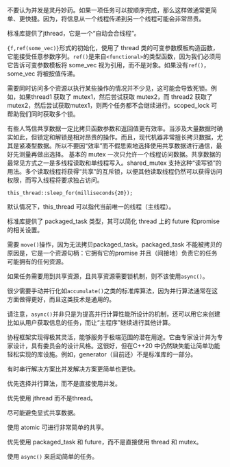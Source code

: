 不要认为并发是灵丹妙药。如果一项任务可以按顺序完成，那么这样做通常更简单、更快捷。因为，将信息从一个线程传递到另一个线程可能会非常昂贵。

标准库提供了jthread，它是一个“自动会合线程”。

`{f,ref(some_vec)}`形式的初始化，使用了 thread 类的可变参数模板构造函数，它能接受任意参数序列。`ref()`是来自`<functional>`的类型函数，因为我们必须用它告诉可变参数模板将 some_vec 视为引用，而不是对象。如果没有`ref()`，some_vec 将被按值传递。

需要同时访问多个资源以执行某些操作的情况并不少见，这可能会导致死锁。例如，如果thread1 获取了 mutex1，然后尝试获取 mutex2，而 thread2 获取了 mutex2，然后尝试获取mutex1，则两个任务都不会继续进行。scoped_lock 可帮助我们同时获取多个锁。

有些人笃信共享数据一定比拷贝函数参数和返回值更有效率。当涉及大量数据时确实如此，但锁定和解锁是相对昂贵的操作。而且，现代机器非常擅长拷贝数据，尤其是紧凑型数据。所以不要因“效率”而不假思索地选择使用共享数据进行通信，最好先测量再做出选择。
基本的 mutex 一次只允许一个线程访问数据。共享数据的最常见方式之一是多线程读取和单线程写入。shared_mutex 支持这种“读写锁”的用法。多个读取线程将获得“共享”的互斥锁，以便其他读取线程仍然可以获得访问权限，而写入线程将要求独占访问。

`this_thread::sleep_for(milliseconds{20});`

默认情况下，this_thread 可以指代当前唯一的线程（主线程）。

标准库提供了 packaged_task 类型，其可以简化 thread 上的 future 和promise 的相关设置。

需要 `move()`操作，因为无法拷贝packaged_task。packaged_task 不能被拷贝的原因是，它是一个资源句柄：它拥有它的promise 并且（间接地）负责它的任务可能拥有的任何资源。

如果任务需要用到共享资源，且共享资源需要锁机制，则不该使用`async()`。

很少需要手动并行化如`accumulate()`之类的标准库算法，因为并行算法通常在这方面做得更好，而且这类技术是通用的。

请注意，`async()`并非只是为提高并行计算性能所设计的机制，还可以用它来创建比如从用户获取信息的任务，而让“主程序”继续进行其他计算。

协程框架实现得极其灵活，能够服务于极端范围的潜在用途。它由专家设计并为专家设计，具有委员会的设计风格。这很好，但在C++20 中仍然缺失能让简单功能轻松实现的库设施。例如，generator（目前还）不是标准库的一部分。

有时串行解决方案比并发解决方案更简单也更快。

优先选择并行算法，而不是直接使用并发。

优先使用 jthread 而不是thread。

尽可能避免显式共享数据。

使用 atomic 可进行非常简单的共享。

优先使用 packaged_task 和 future，而不是直接使用 thread 和 mutex。

使用 `async()` 来启动简单的任务。